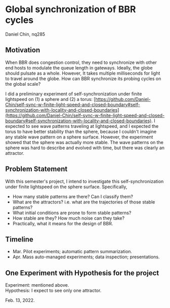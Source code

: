 # Global synchronization of BBR cycles

Daniel Chin, nq285

## Motivation
When BBR does congestion control, they need to synchronize with other end hosts to modulate the queue length in gateways. Ideally, the globe should pulsate as a whole. However, It takes multiple milliseconds for light to travel around the globe. How can BBR synchronize its probing cycles on the global scale? 

I did a preliminary experiment of self-synchronization under finite lightspeed on (1) a sphere and (2) a torus: [https://github.com/Daniel-Chin/self-sync-w-finite-light-speed-and-closed-boundary#self-synchronization-with-locality-and-closed-boundaries](https://github.com/Daniel-Chin/self-sync-w-finite-light-speed-and-closed-boundary#self-synchronization-with-locality-and-closed-boundaries). I expected to see wave patterns traveling at lightspeed, and I expected the torus to have better stability than the sphere, because I couldn't imagine any stable wave pattern on a sphere surface. However, the experiment showed that the sphere was actually more stable. The wave patterns on the sphere was hard to describe and evolved with time, but there was clearly an attractor. 

## Problem Statement
With this semester's project, I intend to investigate this self-synchronization under finite lightspeed on the sphere surface. Specifically,  
- How many stable patterns are there? Can I classify them? 
- What are the attractors? i.e. what are the trajectories of those stable patterns? 
- What initial conditions are prone to form stable patterns? 
- How stable are they? How much noise can they take? 
- Practically, what it means for the design of BBR. 

## Timeline
- Mar. Pilot experiments; automatic pattern summarization. 
- Apr. Mass auto-managed experiments; data inspection; presentations. 

## One Experiment with Hypothesis for the project
Experiment: mentioned above.  
Hypothesis: I expect to see only one attractor. 

Feb. 13, 2022. 
